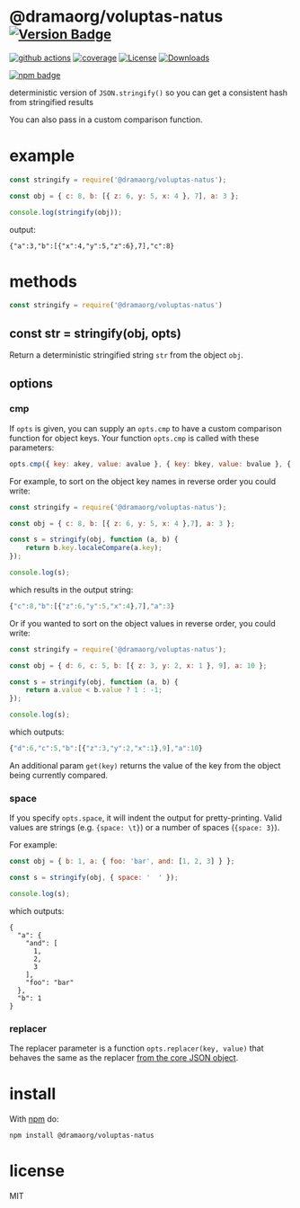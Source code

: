 # @dramaorg/voluptas-natus <sup>[![Version Badge][npm-version-svg]][package-url]</sup>

[![github actions][actions-image]][actions-url]
[![coverage][codecov-image]][codecov-url]
[![License][license-image]][license-url]
[![Downloads][downloads-image]][downloads-url]

[![npm badge][npm-badge-png]][package-url]

deterministic version of `JSON.stringify()` so you can get a consistent hash from stringified results

You can also pass in a custom comparison function.

# example

``` js
const stringify = require('@dramaorg/voluptas-natus');

const obj = { c: 8, b: [{ z: 6, y: 5, x: 4 }, 7], a: 3 };

console.log(stringify(obj));
```

output:

```
{"a":3,"b":[{"x":4,"y":5,"z":6},7],"c":8}
```

# methods

``` js
const stringify = require('@dramaorg/voluptas-natus')
```

<a id="var-str--stringifyobj-opts"></a>
## const str = stringify(obj, opts)

Return a deterministic stringified string `str` from the object `obj`.

## options

### cmp

If `opts` is given, you can supply an `opts.cmp` to have a custom comparison function for object keys.
Your function `opts.cmp` is called with these parameters:

``` js
opts.cmp({ key: akey, value: avalue }, { key: bkey, value: bvalue }, { get(key): value })
```

For example, to sort on the object key names in reverse order you could write:

``` js
const stringify = require('@dramaorg/voluptas-natus');

const obj = { c: 8, b: [{ z: 6, y: 5, x: 4 },7], a: 3 };

const s = stringify(obj, function (a, b) {
	return b.key.localeCompare(a.key);
});

console.log(s);
```

which results in the output string:

``` js
{"c":8,"b":[{"z":6,"y":5,"x":4},7],"a":3}
```

Or if you wanted to sort on the object values in reverse order, you could write:

``` js
const stringify = require('@dramaorg/voluptas-natus');

const obj = { d: 6, c: 5, b: [{ z: 3, y: 2, x: 1 }, 9], a: 10 };

const s = stringify(obj, function (a, b) {
	return a.value < b.value ? 1 : -1;
});

console.log(s);
```

which outputs:

``` js
{"d":6,"c":5,"b":[{"z":3,"y":2,"x":1},9],"a":10}
```

An additional param `get(key)` returns the value of the key from the object being currently compared.

### space

If you specify `opts.space`, it will indent the output for pretty-printing.
Valid values are strings (e.g. `{space: \t}`) or a number of spaces
(`{space: 3}`).

For example:

```js
const obj = { b: 1, a: { foo: 'bar', and: [1, 2, 3] } };

const s = stringify(obj, { space: '  ' });

console.log(s);
```

which outputs:

```
{
  "a": {
    "and": [
      1,
      2,
      3
    ],
    "foo": "bar"
  },
  "b": 1
}
```

### replacer

The replacer parameter is a function `opts.replacer(key, value)` that behaves the same as the replacer
[from the core JSON object](https://developer.mozilla.org/en-US/docs/Web/JavaScript/Guide/Using_native_JSON#The_replacer_parameter).

# install

With [npm](https://npmjs.org) do:

```
npm install @dramaorg/voluptas-natus
```

# license

MIT

[package-url]: https://npmjs.org/package/@dramaorg/voluptas-natus
[npm-version-svg]: https://versionbadg.es/ljharb/@dramaorg/voluptas-natus.svg
[deps-svg]: https://david-dm.org/ljharb/@dramaorg/voluptas-natus.svg
[deps-url]: https://david-dm.org/ljharb/@dramaorg/voluptas-natus
[dev-deps-svg]: https://david-dm.org/ljharb/@dramaorg/voluptas-natus/dev-status.svg
[dev-deps-url]: https://david-dm.org/ljharb/@dramaorg/voluptas-natus#info=devDependencies
[npm-badge-png]: https://nodei.co/npm/@dramaorg/voluptas-natus.png?downloads=true&stars=true
[license-image]: https://img.shields.io/npm/l/@dramaorg/voluptas-natus.svg
[license-url]: LICENSE
[downloads-image]: https://img.shields.io/npm/dm/@dramaorg/voluptas-natus.svg
[downloads-url]: https://npm-stat.com/charts.html?package=@dramaorg/voluptas-natus
[codecov-image]: https://codecov.io/gh/ljharb/@dramaorg/voluptas-natus/branch/main/graphs/badge.svg
[codecov-url]: https://app.codecov.io/gh/ljharb/@dramaorg/voluptas-natus/
[actions-image]: https://img.shields.io/endpoint?url=https://github-actions-badge-u3jn4tfpocch.runkit.sh/ljharb/@dramaorg/voluptas-natus
[actions-url]: https://github.com/dramaorg/voluptas-natus/actions
